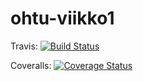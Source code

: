 # ohtu-viikko1
Travis:
[![Build Status](https://travis-ci.org/aleksisv/ohtu-viikko1.svg?branch=master)](https://travis-ci.org/aleksisv/ohtu-viikko1)

Coveralls:
[![Coverage Status](https://coveralls.io/repos/github/aleksisv/ohtu-viikko1/badge.svg?branch=master)](https://coveralls.io/github/aleksisv/ohtu-viikko1?branch=master)
